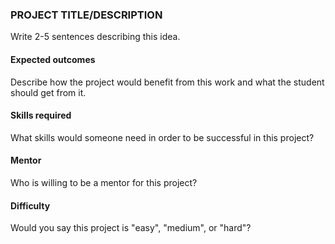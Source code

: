 ### PROJECT TITLE/DESCRIPTION

Write 2-5 sentences describing this idea.

#### Expected outcomes

Describe how the project would benefit from this work and what the student should get from it.

#### Skills required

What skills would someone need in order to be successful in this project?

#### Mentor

Who is willing to be a mentor for this project?

#### Difficulty

Would you say this project is "easy", "medium", or "hard"?
